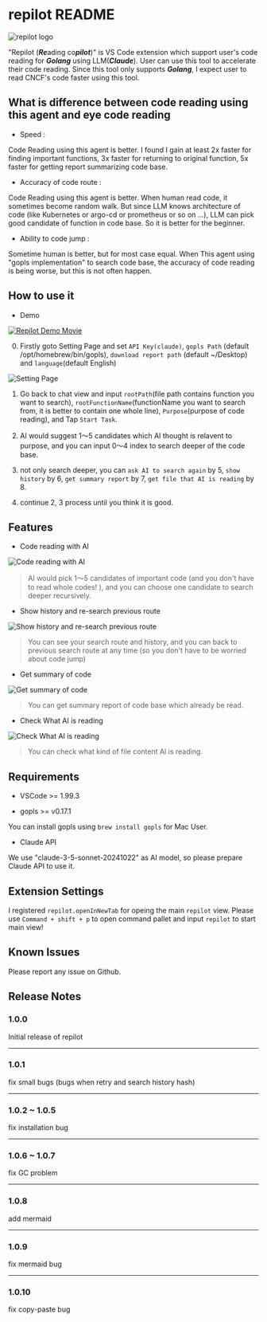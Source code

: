 # repilot README

![repilot logo](https://repilot.s3.us-west-1.amazonaws.com/repilotLogo.png)

"Repilot (***Re***ading co***pilot***)" is VS Code extension which support user's code reading for ***Golang*** using LLM(***Claude***). User can use this tool to accelerate their code reading. Since this tool only supports ***Golang***, I expect user to read CNCF's code faster using this tool.

## What is difference between code reading using this agent and eye code reading

- Speed :

Code Reading using this agent is better. I found I gain at least 2x faster for finding important functions, 3x faster for returning to original function, 5x faster for getting report summarizing code base.

- Accuracy of code route :

Code Reading using this agent is better. When human read code, it sometimes become random walk. But since LLM knows architecture of code (like Kubernetes or argo-cd or prometheus or so on ...), LLM can pick good candidate of function in code base. So it is better for the beginner.

- Ability to code jump :

Sometime human is better, but for most case equal. When This agent using "gopls implementation" to search code base, the accuracy of code reading is being worse, but this is not often happen.

## How to use it

- Demo

[![Repilot Demo Movie](https://repilot.s3.us-west-1.amazonaws.com/repilot_youtube_thumbnail.png)](https://youtu.be/SXU8dG6u330)

0. Firstly goto Setting Page and set `API Key(claude)`, `gopls Path` (default /opt/homebrew/bin/gopls), `download report path` (default \~/Desktop) and `language`(default English)

![Setting Page](https://repilot.s3.us-west-1.amazonaws.com/SettingPage.png)

1. Go back to chat view and input `rootPath`(file path contains function you want to search), `rootFunctionName`(functionName you want to search from, it is better to contain one whole line), `Purpose`(purpose of code reading), and Tap `Start Task`.

2. AI would suggest 1〜5 candidates which AI thought is relavent to purpose, and you can input 0〜4 index to search deeper of the code base.

3. not only search deeper, you can `ask AI to search again` by 5, `show history` by 6, `get summary report` by 7, `get file that AI is reading` by 8.

4. continue 2, 3 process until you think it is good.

## Features

- Code reading with AI

![Code reading with AI](https://repilot.s3.us-west-1.amazonaws.com/candidatePage.png)

> AI would pick 1〜5 candidates of important code (and you don't have to read whole codes! ), and you can choose one candidate to search deeper recursively.

- Show history and re-search previous route

![Show history and re-search previous route](https://repilot.s3.us-west-1.amazonaws.com/showHistory.png)

> You can see your search route and history, and you can back to previous search route at any time (so you don't have to be worried about code jump)

- Get summary of code

![Get summary of code](https://repilot.s3.us-west-1.amazonaws.com/reportResult.png)

> You can get summary report of code base which already be read.

- Check What AI is reading

![Check What AI is reading](https://repilot.s3.us-west-1.amazonaws.com/openFilePage.png)

> You can check what kind of file content AI is reading.

## Requirements

- VSCode >= 1.99.3

- gopls >= v0.17.1

You can install gopls using `brew install gopls` for Mac User.

- Claude API

We use "claude-3-5-sonnet-20241022" as AI model, so please prepare Claude API to use it.

## Extension Settings

I registered `repilot.openInNewTab` for opeing the main `repilot` view.
Please use `Command + shift + p` to open command pallet and input `repilot` to start main view!

## Known Issues

Please report any issue on Github.

## Release Notes

### 1.0.0

Initial release of repilot

---

### 1.0.1

fix small bugs (bugs when retry and search history hash)

---

### 1.0.2 ~ 1.0.5

fix installation bug

---

### 1.0.6 ~ 1.0.7

fix GC problem

---

### 1.0.8

add mermaid

---

### 1.0.9

fix mermaid bug

---

### 1.0.10

fix copy-paste bug